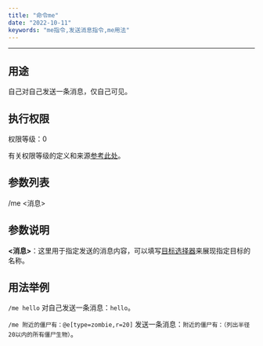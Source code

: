 ```yaml
---
title: "命令me"
date: "2022-10-11"
keywords: "me指令,发送消息指令,me用法"
---
```


---

## 用途

自己对自己发送一条消息，仅自己可见。

## 执行权限

权限等级：0

有关权限等级的定义和来源[参考此处](/commands/权限等级 "参考此处")。

## 参数列表

/me <消息>

## 参数说明

**<消息>**：这里用于指定发送的消息内容，可以填写[目标选择器](/commands/目标选择器 "目标选择器")来展现指定目标的名称。

## 用法举例

`/me hello`  对自己发送一条消息：`hello`。

`/me 附近的僵尸有：@e[type=zombie,r=20]`  发送一条消息：`附近的僵尸有：（列出半径20以内的所有僵尸生物）`。
